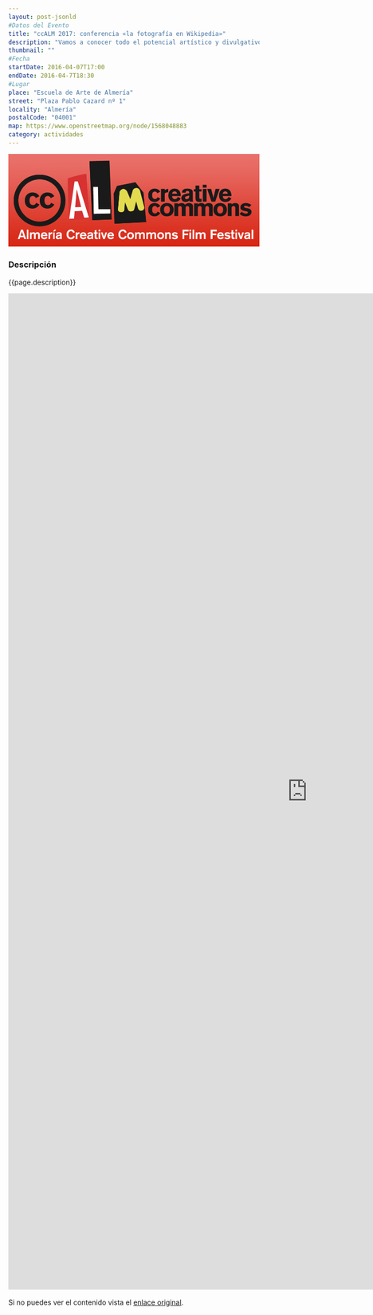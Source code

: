 ```yaml
---
layout: post-jsonld
#Datos del Evento
title: "ccALM 2017: conferencia «la fotografía en Wikipedia»"
description: "Vamos a conocer todo el potencial artístico y divulgativo de la fotografía en Wikipedia y sus proyectos hermanos."
thumbnail: ""
#Fecha
startDate: 2016-04-07T17:00
endDate: 2016-04-7T18:30
#Lugar
place: "Escuela de Arte de Almería"
street: "Plaza Pablo Cazard nº 1"
locality: "Almería"
postalCode: "04001"
map: https://www.openstreetmap.org/node/1568048883
category: actividades
---
```



<p align="center">
  <img src="/recursos/2017-04-ccALM/ccALM-2017-mini.png" width="1000" alt="cartel ccALM 2017" />
</p>

### Descripción

{{page.description}}

<iframe src="http://ccalm.es/2017/es/conferencia-la-fotografia-wikipedia/" width="1200" height="2000" frameborder="0" style="border:0" allowfullscreen></iframe>

Si no puedes ver el contenido vista el <a href="http://ccalm.es/2017/es/conferencia-la-fotografia-wikipedia/
">enlace original</a>.

